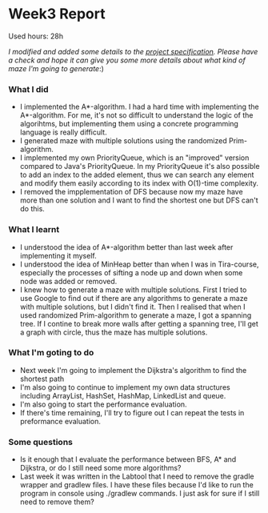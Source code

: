 # Week3 Report

Used hours: 28h

*I modified and added some details to the [project specification](https://github.com/yumoL/walkingAMaze/blob/master/documentation/Project_specification.md). Please have a check and hope it can give you some more details about what kind of maze I'm going to generate*:)

### What I did
- I implemented the A*-algorithm. I had a hard time with implementing the A*-algorithm. For me, it's not so difficult to understand the logic of the algorihtms, but implementing them using a concrete programming language is really difficult.
- I generated maze with multiple solutions using the randomized Prim-algorithm.
- I implemented my own PriorityQueue, which is an "improved" version compared to Java's PriorityQueue. In my PriorityQueue it's also possible to add an index to the added element, thus we can search any element and modify them easily according to its index with O(1)-time complexity. 
- I removed the impplementation of DFS because now my maze have more than one solution and I want to find the shortest one but DFS can't do this. 

### What I learnt
- I understood the idea of A*-algorithm better than last week after implementing it myself.
- I understood the idea of MinHeap better than when I was in Tira-course, especially the processes of sifting a node up and down when some node was added or removed.
- I knew how to generate a maze with multiple solutions. First I tried to use Google to find out if there are any algorithms to generate a maze with multiple solutions, but I didn't find it. Then I realised that when I used randomized Prim-algorithm to generate a maze, I got a spanning tree. If I contine to break more walls after getting a spanning tree, I'll get a graph with circle, thus the maze has multiple solutions.

### What I'm goting to do
- Next week I'm going to implement the Dijkstra's algorithm to find the shortest path
- I'm also going to continue to implement my own data structures including ArrayList, HashSet, HashMap, LinkedList and queue. 
- I'm also going to start the performance evaluation.
- If there's time remaining, I'll try to figure out I can repeat the tests in preformance evaluation. 

### Some questions
- Is it enough that I evaluate the performance between BFS, A* and Dijkstra, or do I still need some more algorithms?
- Last week it was written in the Labtool that I need to remove the gradle wrapper and gradlew files. I have these files because I'd like to run the program in console using ./gradlew commands. I just ask for sure if I still need to remove them?
